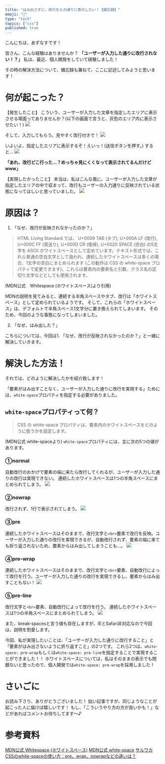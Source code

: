 ```yaml
---
title: "はみ出さずに、改行を入力通りに表示したい！【備忘録】"
emoji: "📝"
type: "tech"
topics: ["css"]
published: true
---
```


こんにちは、あずなすです！

皆さん、こんな経験はありませんか？
**「ユーザーが入力した通りに改行されない！？」**
私は、最近、個人開発をしていて経験しました！

その時の解決方法について、備忘録も兼ねて、ここに記述してみようと思います！

# 何が起こった？
【発生したこと】
こういう、ユーザーが入力した文章を指定したエリアに表示させる場面ってありませんか？(以下の画面で言うと、灰色のエリア内に表示させたい！)
![](https://storage.googleapis.com/zenn-user-upload/f816d52d8c5707c3ad25668e.png)

そして、入力してもらう。見やすく改行付きで！
![](https://storage.googleapis.com/zenn-user-upload/98e8a47ffcd334aa60097f78.png)

いよいよ、指定したエリアに表示するぞ！えいっ！(送信ボタンを押す。)
すると...
![](https://storage.googleapis.com/zenn-user-upload/24312696fbded882841d092b.png)

**「あれ、改行どこ行った...？めっちゃ見にくくなって表示されてるんだけどwww」**

【実現したかったこと】
本当は、私はこんな風に、ユーザーが入力した文章が指定したエリアの中で収まって、改行もユーザーの入力通りに反映されている状態になってほしいと思っていました。
![](https://storage.googleapis.com/zenn-user-upload/aa40edc8f3737d26ff0c8b68.png)

# 原因は？
1. 「なぜ、改行が反映されなかったのか？」
>HTML Living Standard では、 U+0009 TAB (タブ), U+000A LF (改行), U+000C FF (頁送り), U+000D CR (復帰), U+0020 SPACE (空白) の5文字を ASCII ホワイトスペースとして定めています。テキスト形式では、これら普通の空白文字として扱われ、連続したホワイトスペースは多くの場合、1文字の空白にまとめられます (この動作は CSS の white-space プロパティで変更できます)。これらは要素内の要素名と引数、クラス名の区切り文字などとしても使用されます。

(MDN公式　Whitespace (ホワイトスペース)より引用)

MDNの説明を見てみると、連続する半角スペースやタブ、改行は「ホワイトスペース」として定められているようです。
そして、これらの「ホワイトスペース」は、デフォルトで半角スペース1文字分に置き換えられてしまいます。
そのため、今回のような事態になってしまいました。

2. 「なぜ、はみ出した？」

こちらについては、今回は1. 「なぜ、改行が反映されなかったのか？」と一緒に解決していきます。

# 解決した方法！
それでは、どのように解決したかを紹介致します！

「要素がはみ出すことなく、ユーザーが入力した通りに改行を実現する」ためには、``white-space``プロパティを指定する必要がありました。

## ``white-space``プロパティって何？
>CSS の white-space プロパティは、要素内のホワイトスペースをどのように扱うかを設定します。

(MDN公式 white-spaceより)
``white-space``プロパティには、主に次の5つの値があります。
### ①normal
自動改行のおかげで要素の端に来たら改行してくれるが、ユーザーが入力した通りの改行は実現できない。
連続したホワイトスペースは1つの半角スペースにまとめられてしまう。
![](https://storage.googleapis.com/zenn-user-upload/ad90f46f9e2a6bf15c489881.png)

### ②nowrap
改行されず、1行で表示されてしまう。
![](https://storage.googleapis.com/zenn-user-upload/f30a63fa8b3e844251fcc88f.png)

### ③pre
連続したホワイトスペースはそのままで、改行文字と``<br>``要素で改行を反映。ユーザーが入力した通りの改行を実現できるが、自動改行されず、要素の端に来ても折り返されないため、要素からはみ出してしまうことも...。
![](https://storage.googleapis.com/zenn-user-upload/391cebff892ec23923ac7995.png)

### ④pre-wrap
連続したホワイトスペースはそのままで、改行文字と``<br>``要素、自動改行によって改行を行う。ユーザーが入力した通りの改行を実現できるし、要素からはみ出すこともない！
![](https://storage.googleapis.com/zenn-user-upload/6f7b20f6e22574a7d9d3e903.png)

### ⑤pre-line
改行文字と``<br>``要素、自動改行によって改行を行う。
連続したホワイトスペースは1つの半角スペースにまとめられてしまう。
![](https://storage.googleapis.com/zenn-user-upload/93e3bfb89c3d38e5769b6ef0.png)

また、break-spacesと言う値も存在しますが、IEとSafari非対応なので今回は、説明を割愛します。

今回、私が実現したいことは、「ユーザーが入力した通りに改行すること」と「要素がはみ出さないように折り返すこと」の2つです。
これら2つは、``white-space: pre-wrap``もしくは``white-space: pre-line``を指定することで実現することができました！！
ホワイトスペースについては、私はそのままの表示でも問題ないと思ったので、個人開発では``white-space: pre-wrap``を採用しました！

# さいごに
お読み下さり、ありがとうございました！
拙い記事ですが、同じようなことが起こった人に届けば嬉しいです！
もし、「こういうやり方の方が良いかも！」などがあればコメントお待ちしてます〜♪

# 参考資料
[MDN公式 Whitespace (ホワイトスペース)](https://developer.mozilla.org/ja/docs/Glossary/Whitespace)
[MDN公式 white-space](https://developer.mozilla.org/ja/docs/Web/CSS/white-space)
[サルワカ CSSのwhite-spaceの使い方：pre、wrap、nowrapなどの違いは？](https://saruwakakun.com/html-css/basic/white-space)